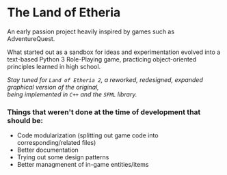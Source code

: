 # The Land of Etheria
An early passion project heavily inspired by games such as AdventureQuest.

What started out as a sandbox for ideas and experimentation evolved into a  
text-based Python 3 Role-Playing game, practicing object-oriented principles learned in high school.

_Stay tuned for `Land of Etheria 2`, a reworked, redesigned, expanded graphical version of the original,   
being implemented in `C++` and the `SFML` library._

### Things that weren't done at the time of development that should be:
* Code modularization (splitting out game code into corresponding/related files)
* Better documentation
* Trying out some design patterns
* Better managmenent of in-game entities/items



